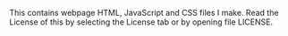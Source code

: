 This contains webpage HTML, JavaScript and CSS files I make.
Read the License of this by selecting the License tab or by opening file LICENSE.

